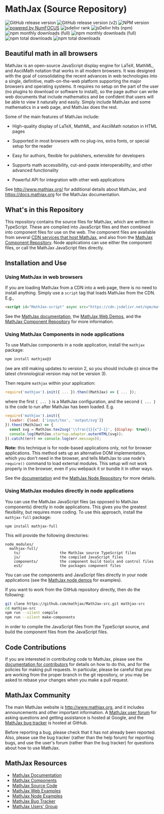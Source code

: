 # MathJax (Source Repository)

![GitHub release version](https://img.shields.io/github/v/release/mathjax/MathJax-src.svg?sort=semver)
![GitHub release version (v2)](https://img.shields.io/github/package-json/v/mathjax/MathJax/legacy-v2.svg?label=release-v2)
![NPM version](https://img.shields.io/npm/v/mathjax.svg?style=flat)
<a href="http://www.numfocus.org">![powered by NumFOCUS](https://img.shields.io/badge/powered%20by-NumFOCUS-orange.svg?style=flat)</a>
![jsdelivr rank](https://flat.badgen.net/jsdelivr/rank/npm/mathjax?color=green)
![jsDelivr hits (npm)](https://img.shields.io/jsdelivr/npm/hm/mathjax)
![npm monthly downloads (full)](https://img.shields.io/npm/dm/mathjax?label=npm)
![npm monthly downloads (full)](https://img.shields.io/npm/dm/mathjax-full?label=npm%20%28full%29)
![npm total downloads](https://img.shields.io/npm/dt/mathjax.svg?style=flat&label=npm%20total)
![npm total downloads](https://img.shields.io/npm/dt/mathjax-full.svg?style=flat&label=npm%20total%20%28full%29)

## Beautiful math in all browsers

MathJax is an open-source JavaScript display engine for LaTeX, MathML,
and AsciiMath notation that works in all modern browsers.  It was
designed with the goal of consolidating the recent advances in web
technologies into a single, definitive, math-on-the-web platform
supporting the major browsers and operating systems.  It requires no
setup on the part of the user (no plugins to download or software to
install), so the page author can write web documents that include
mathematics and be confident that users will be able to view it
naturally and easily.  Simply include MathJax and some mathematics in
a web page, and MathJax does the rest.

Some of the main features of MathJax include:

- High-quality display of LaTeX, MathML, and AsciiMath notation in HTML pages

- Supported in most browsers with no plug-ins, extra fonts, or special
  setup for the reader

- Easy for authors, flexible for publishers, extensible for developers

- Supports math accessibility, cut-and-paste interoperability, and other
  advanced functionality

- Powerful API for integration with other web applications

See <http://www.mathjax.org/> for additional details about MathJax,
and <https://docs.mathjax.org> for the MathJax documentation.

## What's in this Repository

This repository contains the source files for MathJax, which are
written in TypeScript.  These are compiled into JavaScript files and
then combined into component files for use on the web.  The component
files are available from several [CDN services that host
MathJax](https://docs.mathjax.org/en/latest/web/start.html#using-mathjax-from-a-content-delivery-network-cdn),
and also from the [MathJax Component
Repository](https://github.com/mathjax/MathJax).  Node applications
can use either the component files, or call the MathJax JavaScript
files directly.

## Installation and Use

### Using MathJax in web browsers

If you are loading MathJax from a CDN into a web page, there is no
need to install anything.  Simply use a `script` tag that loads
MathJax from the CDN.  E.g.,

``` html
<script id="MathJax-script" async src="https://cdn.jsdelivr.net/npm/mathjax@3/es5/tex-mml-chtml.js"></script>
```
    
See the [MathJax
documentation](https://docs.mathjax.org/en/latest/index.html#browser-components),
the [MathJax Web Demos](https://github.com/mathjax/MathJax-demos-web),
and the [MathJax Component
Repository](https://github.com/mathjax/MathJax-demos-web) for more information.


### Using MathJax Components in node applications

To use MathJax components in a node application, install the `mathjax` package:

``` bash
npm install mathjax@3
```

(we are still making updates to version 2, so you should include `@3`
since the latest chronological version may not be version 3).

Then require `mathjax` within your application:

``` javascript
require('mathjax').init({ ... }).then((MathJax) => { ... });
```
    
where the first `{ ... }` is a MathJax configuration, and the second
`{ ... }` is the code to run after MathJax has been loaded.  E.g.

``` javascript
require('mathjax').init({
  loader: {load: ['input/tex', 'output/svg']}
}).then((MathJax) => {
  const svg = MathJax.tex2svg('\\frac{1}{x^2-1}', {display: true});
  console.log(MathJax.startup.adaptor.outerHTML(svg));
}).catch((err) => console.log(err.message));
```

**Note:** this technique is for node-based applications only, not for
browser applications.  This method sets up an alternative DOM
implementation, which you don't need in the browser, and tells MathJax
to use node's `require()` command to load external modules.  This
setup will not work properly in the browser, even if you webpack it or
bundle it in other ways.
    
See the
[documentation](https://docs.mathjax.org/en/latest/index.html#server-nodejs)
and the [MathJax Node
Repository](https://github.com/mathjax/MathJax-demos-node) for more details.


### Using MathJax modules directly in node applications

You can use the MathJax JavaScript files (as opposed to MathJax
components) directly in node applications.  This gives you the
greatest flexibility, but requires more coding.  To use this approach,
install the `mathjax-full` package:

    npm install mathjax-full

This will provide the following directories:

    node_modules/
      mathjax-full/
        ts/                  the MathJax source TypeScript files
        js/                  the compiled JavaScript files
        components/          the component build tools and control files
        es5/                 the packages component files

You can use the components and JavaScript files directly in your node
applications (see the [MathJax node
demos](https://github.com/mathjax/MathJax-demos-node) for examples).

If you want to work from the GitHub repository directly, then do the following:

``` bash
git clone https://github.com/mathjax/MathJax-src.git mathjax-src
cd mathjax-src
npm run --silent compile
npm run --silent make-components
```

in order to compile the JavaScript files from the TypeScript source,
and build the component files from the JavaScript files.

## Code Contributions

If you are interested in contributing code to MathJax, please see the
[documentation for contributors](CONTRIBUTING.md) for details on how
to do this, and for the policies for making pull requests.  In
particular, please be careful that you are working from the proper
branch in the git repository, or you may be asked to rebase your
changes when you make a pull request.

## MathJax Community

The main MathJax website is <http://www.mathjax.org>, and it includes
announcements and other important information.  A [MathJax user
forum](http://groups.google.com/group/mathjax-users) for asking
questions and getting assistance is hosted at Google, and the [MathJax
bug tracker](https://github.com/mathjax/MathJax/issues) is hosted
at GitHub.

Before reporting a bug, please check that it has not already been
reported.  Also, please use the bug tracker (rather than the help
forum) for reporting bugs, and use the user's forum (rather than the
bug tracker) for questions about how to use MathJax.

## MathJax Resources

* [MathJax Documentation](https://docs.mathjax.org)
* [MathJax Components](https://github.com/mathjax/MathJax)
* [MathJax Source Code](https://github.com/mathjax/MathJax-src)
* [MathJax Web Examples](https://github.com/mathjax/MathJax-demos-web)
* [MathJax Node Examples](https://github.com/mathjax/MathJax-demos-node)
* [MathJax Bug Tracker](https://github.com/mathjax/MathJax/issues)
* [MathJax Users' Group](http://groups.google.com/group/mathjax-users)

